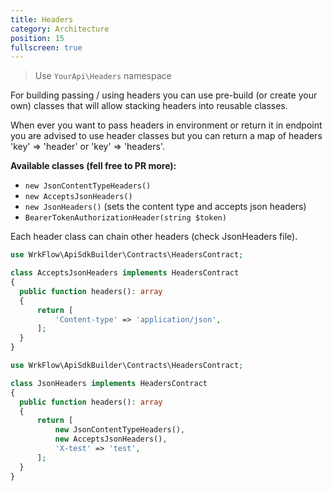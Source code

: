 ```yaml
---
title: Headers
category: Architecture
position: 15
fullscreen: true
---
```


> Use `YourApi\Headers` namespace

For building passing / using headers you can use pre-build (or create your own) classes that will allow stacking
headers into reusable classes.

When ever you want to pass headers in environment or return it in endpoint you are advised to use header classes but you
can return a map of headers 'key' => 'header' or 'key' => 'headers'.

**Available classes (fell free to PR more):**

- `new JsonContentTypeHeaders()`
- `new AcceptsJsonHeaders()`
- `new JsonHeaders()` (sets the content type and accepts json headers)
- `BearerTokenAuthorizationHeader(string $token)`

Each header class can chain other headers (check JsonHeaders file).

<code-group>
  <code-block label="Simple header" active>

  ```php
use WrkFlow\ApiSdkBuilder\Contracts\HeadersContract;

class AcceptsJsonHeaders implements HeadersContract
{
    public function headers(): array
    {
        return [
            'Content-type' => 'application/json',
        ];
    }
}
  ```

  </code-block>
  <code-block label="Combining headers">

  ```php
use WrkFlow\ApiSdkBuilder\Contracts\HeadersContract;

class JsonHeaders implements HeadersContract
{
    public function headers(): array
    {
        return [
            new JsonContentTypeHeaders(), 
            new AcceptsJsonHeaders(),
            'X-test' => 'test',
        ];
    }
}
  ```

  </code-block>
</code-group>

